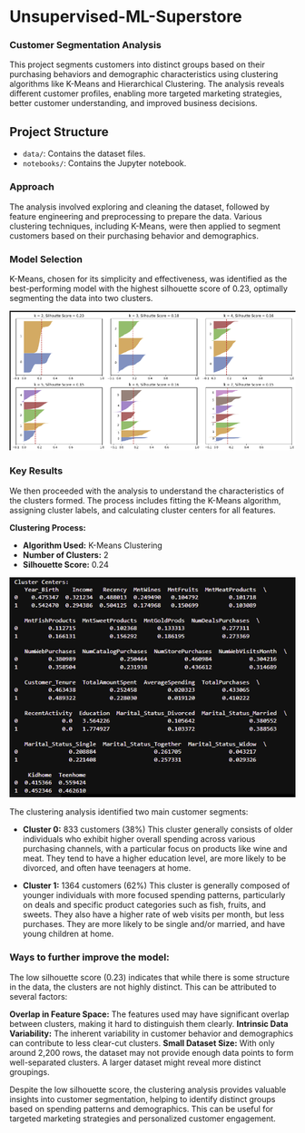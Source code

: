 # Unsupervised-ML-Superstore

### Customer Segmentation Analysis

This project segments customers into distinct groups based on their purchasing behaviors and demographic characteristics using clustering algorithms like K-Means and Hierarchical Clustering. The analysis reveals different customer profiles, enabling more targeted marketing strategies, better customer understanding, and improved business decisions.

## Project Structure

- `data/`: Contains the dataset files.
- `notebooks/`: Contains the Jupyter notebook.

### Approach

The analysis involved exploring and cleaning the dataset, followed by feature engineering and preprocessing to prepare the data. Various clustering techniques, including K-Means, were then applied to segment customers based on their purchasing behavior and demographics.

### Model Selection

K-Means, chosen for its simplicity and effectiveness, was identified as the best-performing model with the highest silhouette score of 0.23, optimally segmenting the data into two clusters.

![KMeans](https://github.com/PolinaBurova/Unsupervised-ML-Superstore/blob/main/notebooks/KMeans.png)


### Key Results

We then proceeded with the analysis to understand the characteristics of the clusters formed. The process includes fitting the K-Means algorithm, assigning cluster labels, and calculating cluster centers for all features.

**Clustering Process:**

* **Algorithm Used:** K-Means Clustering
* **Number of Clusters:** 2
* **Silhouette Score:** 0.24

![KMeans](https://github.com/PolinaBurova/Unsupervised-ML-Superstore/blob/main/notebooks/clusters.png)

The clustering analysis identified two main customer segments:

* **Cluster 0:** 833 customers (38%)
This cluster generally consists of older individuals who exhibit higher overall spending across various purchasing channels, with a particular focus on products like wine and meat. They tend to have a higher education level, are more likely to be divorced, and often have teenagers at home.

* **Cluster 1:** 1364 customers (62%)
This cluster is generally composed of younger individuals with more focused spending patterns, particularly on deals and specific product categories such as fish, fruits, and sweets. They also have a higher rate of web visits per month, but less purchases. They are more likely to be single and/or married, and have young children at home.

### Ways to further improve the model:

The low silhouette score (0.23) indicates that while there is some structure in the data, the clusters are not highly distinct. This can be attributed to several factors:

**Overlap in Feature Space:** The features used may have significant overlap between clusters, making it hard to distinguish them clearly.
**Intrinsic Data Variability:** The inherent variability in customer behavior and demographics can contribute to less clear-cut clusters.
**Small Dataset Size:** With only around 2,200 rows, the dataset may not provide enough data points to form well-separated clusters. A larger dataset might reveal more distinct groupings.

Despite the low silhouette score, the clustering analysis provides valuable insights into customer segmentation, helping to identify distinct groups based on spending patterns and demographics. This can be useful for targeted marketing strategies and personalized customer engagement.








